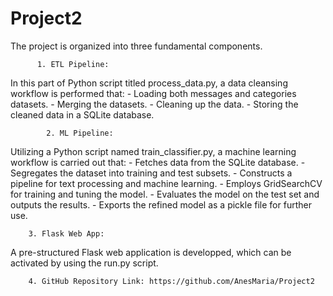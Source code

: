 # Project2
The project is organized into three fundamental components.

          1. ETL Pipeline:
In this part of Python script titled process_data.py, a data cleansing workflow is performed that:
          - Loading both messages and categories datasets.
          - Merging the datasets.
          - Cleaning up the data.
          - Storing the cleaned data in a SQLite database.

            2. ML Pipeline:
Utilizing a Python script named train_classifier.py, a machine learning workflow is carried out that:
          - Fetches data from the SQLite database.
          - Segregates the dataset into training and test subsets.
          - Constructs a pipeline for text processing and machine learning.
          - Employs GridSearchCV for training and tuning the model.
          - Evaluates the model on the test set and outputs the results.
          - Exports the refined model as a pickle file for further use.


        3. Flask Web App:
A pre-structured Flask web application is developped, which can be activated by using the run.py script. 

        4. GitHub Repository Link: https://github.com/AnesMaria/Project2

